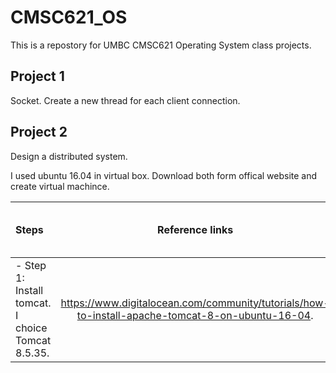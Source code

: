 # CMSC621_OS

This is a repostory for UMBC CMSC621 Operating System class projects.

## Project 1
Socket. Create a new thread for each client connection.

## Project 2
Design a distributed system. 

I used ubuntu 16.04 in virtual box. Download both form offical website and create virtual machince.

|Steps|Reference links|Back-up web page|
|:-|:-:|-|
|- Step 1: Install tomcat. I choice Tomcat 8.5.35.|https://www.digitalocean.com/community/tutorials/how-to-install-apache-tomcat-8-on-ubuntu-16-04.|<a href="proj2_DS_Design/r1_tomcat.webarchive">Install tomcat.</a>|
